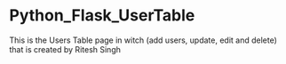# Python_Flask_UserTable
This is the Users Table page in witch (add users, update, edit and delete) that is created by Ritesh Singh
